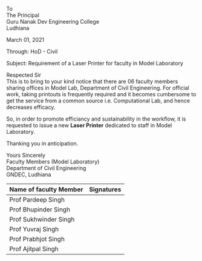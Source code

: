 
To  
The Principal  
Guru Nanak Dev Engineering College  
Ludhiana  

March 01, 2021  

Through: HoD - Civil 

Subject: Requirement of a Laser Printer for faculty in Model Laboratory  

Respected Sir  
This is to bring to your kind notice that there are 06 faculty members sharing offices in 
Model Lab, Department of Civil Engineering. For official work, taking printouts is frequently required
and it becomes cumbersome to get the service from a common source i.e. Computational Lab, and hence 
decreases efficacy.  

So, in order to promote efficiancy and sustainability in the workflow, it is requested to issue a new **Laser Printer**
dedicated to staff in Model Laboratory.  

Thanking you in anticipation.  

Yours Sincerely  
Faculty Members (Model Laboratory)   
Department of Civil Engineering   
GNDEC, Ludhiana

| Name of faculty Member | Signatures |
| --- | --- |
| Prof Pardeep Singh | |
| Prof Bhupinder Singh | |
| Prof Sukhwinder Singh | |
| Prof Yuvraj Singh | |
| Prof Prabhjot Singh  | |
| Prof Ajitpal Singh | |
